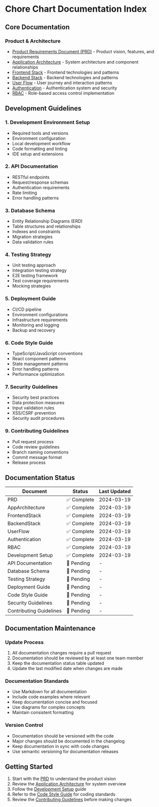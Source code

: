 # Chore Chart Documentation Index

## Core Documentation

### Product & Architecture

- [Product Requirements Document (PRD)](./PRD.md) - Product vision, features, and requirements
- [Application Architecture](./AppArchitecture.md) - System architecture and component relationships
- [Frontend Stack](./FrontendStack.md) - Frontend technologies and patterns
- [Backend Stack](./BackendStack.md) - Backend technologies and patterns
- [User Flow](./UserFlow.md) - User journey and interaction patterns
- [Authentication](./Authentication.md) - Authentication system and security
- [RBAC](./RBAC.md) - Role-based access control implementation

## Development Guidelines

### 1. Development Environment Setup

- Required tools and versions
- Environment configuration
- Local development workflow
- Code formatting and linting
- IDE setup and extensions

### 2. API Documentation

- RESTful endpoints
- Request/response schemas
- Authentication requirements
- Rate limiting
- Error handling patterns

### 3. Database Schema

- Entity Relationship Diagrams (ERD)
- Table structures and relationships
- Indexes and constraints
- Migration strategies
- Data validation rules

### 4. Testing Strategy

- Unit testing approach
- Integration testing strategy
- E2E testing framework
- Test coverage requirements
- Mocking strategies

### 5. Deployment Guide

- CI/CD pipeline
- Environment configurations
- Infrastructure requirements
- Monitoring and logging
- Backup and recovery

### 6. Code Style Guide

- TypeScript/JavaScript conventions
- React component patterns
- State management patterns
- Error handling patterns
- Performance optimization

### 7. Security Guidelines

- Security best practices
- Data protection measures
- Input validation rules
- XSS/CSRF prevention
- Security audit procedures

### 9. Contributing Guidelines

- Pull request process
- Code review guidelines
- Branch naming conventions
- Commit message format
- Release process

## Documentation Status

| Document                | Status      | Last Updated |
| ----------------------- | ----------- | ------------ |
| PRD                     | ✅ Complete | 2024-03-19   |
| AppArchitecture         | ✅ Complete | 2024-03-19   |
| FrontendStack           | ✅ Complete | 2024-03-19   |
| BackendStack            | ✅ Complete | 2024-03-19   |
| UserFlow                | ✅ Complete | 2024-03-19   |
| Authentication          | ✅ Complete | 2024-03-19   |
| RBAC                    | ✅ Complete | 2024-03-19   |
| Development Setup       | ✅ Complete | 2024-03-19   |
| API Documentation       | 🚧 Pending  | -            |
| Database Schema         | 🚧 Pending  | -            |
| Testing Strategy        | 🚧 Pending  | -            |
| Deployment Guide        | 🚧 Pending  | -            |
| Code Style Guide        | 🚧 Pending  | -            |
| Security Guidelines     | 🚧 Pending  | -            |
| Contributing Guidelines | 🚧 Pending  | -            |

## Documentation Maintenance

### Update Process

1. All documentation changes require a pull request
2. Documentation should be reviewed by at least one team member
3. Keep the documentation status table updated
4. Update the last modified date when changes are made

### Documentation Standards

- Use Markdown for all documentation
- Include code examples where relevant
- Keep documentation concise and focused
- Use diagrams for complex concepts
- Maintain consistent formatting

### Version Control

- Documentation should be versioned with the code
- Major changes should be documented in the changelog
- Keep documentation in sync with code changes
- Use semantic versioning for documentation releases

## Getting Started

1. Start with the [PRD](./PRD.md) to understand the product vision
2. Review the [Application Architecture](./AppArchitecture.md) for system overview
3. Follow the [Development Setup](#1-development-environment-setup) guide
4. Refer to the [Code Style Guide](#6-code-style-guide) for coding standards
5. Review the [Contributing Guidelines](#9-contributing-guidelines) before making changes
